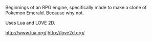 Beginnings of an RPG engine, specifically made to make a clone of Pokemon Emerald. Because why not.

Uses Lua and LOVE 2D.

http://www.lua.org/
http://love2d.org/
